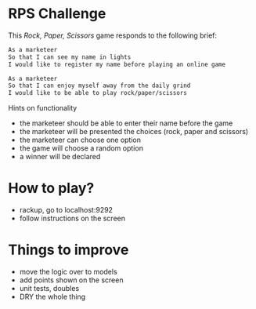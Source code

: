 # RPS Challenge

This _Rock, Paper, Scissors_ game responds to the following brief:

```sh
As a marketeer
So that I can see my name in lights
I would like to register my name before playing an online game

As a marketeer
So that I can enjoy myself away from the daily grind
I would like to be able to play rock/paper/scissors
```

Hints on functionality

- the marketeer should be able to enter their name before the game
- the marketeer will be presented the choices (rock, paper and scissors)
- the marketeer can choose one option
- the game will choose a random option
- a winner will be declared


# How to play?

- rackup, go to localhost:9292
- follow instructions on the screen

# Things to improve

- move the logic over to models
- add points shown on the screen
- unit tests, doubles
- DRY the whole thing
